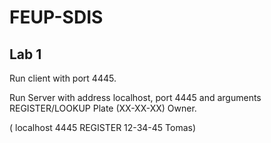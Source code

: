 # FEUP-SDIS

## Lab 1
Run client with port 4445.

Run Server with address localhost, port 4445 and arguments REGISTER/LOOKUP Plate (XX-XX-XX) Owner. 

( localhost 4445 REGISTER 12-34-45 Tomas)
